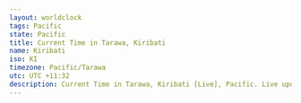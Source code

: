 ```yaml
---
layout: worldclock
tags: Pacific
state: Pacific
title: Current Time in Tarawa, Kiribati
name: Kiribati
iso: KI
timezone: Pacific/Tarawa
utc: UTC +11:32
description: Current Time in Tarawa, Kiribati [Live], Pacific. Live update now time in Tarawa, timezone Pacific/Tarawa, UTC +11:32, Country ISO code & Current Local Time.
---
```


